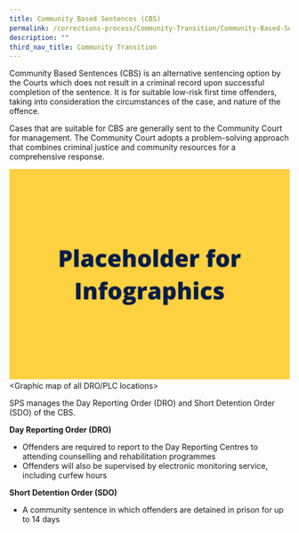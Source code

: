 ```yaml
---
title: Community Based Sentences (CBS)
permalink: /corrections-process/Community-Transition/Community-Based-Sentences
description: ""
third_nav_title: Community Transition
---
```

Community Based Sentences (CBS) is an alternative sentencing option by the Courts which does not result in a criminal record upon successful completion of the sentence. It is for suitable low-risk first time offenders, taking into consideration the circumstances of the case, and nature of the offence.

Cases that are suitable for CBS are generally sent to the Community Court for management. The Community Court adopts a problem-solving approach that combines criminal justice and community resources for a comprehensive response. 

![](/images/Placeholder%20for%20Info.jpg)
<Graphic map of all DRO/PLC locations>

SPS manages the Day Reporting Order (DRO) and Short Detention Order (SDO) of the CBS. 

**Day Reporting Order (DRO)**
* Offenders are required to report to the Day Reporting Centres to attending counselling and rehabilitation programmes
* Offenders will also be supervised by electronic monitoring service, including curfew hours

**Short Detention Order (SDO)**
* A community sentence in which offenders are detained in prison for up to 14 days